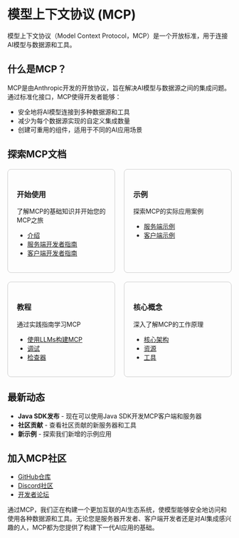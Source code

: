 # 模型上下文协议 (MCP)

模型上下文协议（Model Context Protocol，MCP）是一个开放标准，用于连接AI模型与数据源和工具。

## 什么是MCP？

MCP是由Anthropic开发的开放协议，旨在解决AI模型与数据源之间的集成问题。通过标准化接口，MCP使得开发者能够：

- 安全地将AI模型连接到多种数据源和工具
- 减少为每个数据源实现的自定义集成数量
- 创建可重用的组件，适用于不同的AI应用场景

## 探索MCP文档

<div style="display: grid; grid-template-columns: 1fr 1fr; gap: 20px; margin-top: 20px;">
  <div style="border: 1px solid #ccc; border-radius: 8px; padding: 20px;">
    <h3>开始使用</h3>
    <p>了解MCP的基础知识并开始您的MCP之旅</p>
    <ul>
      <li><a href="/mcp/introduction">介绍</a></li>
      <li><a href="/mcp/quickstart/server-developers">服务端开发者指南</a></li>
      <li><a href="/mcp/quickstart/client-developers">客户端开发者指南</a></li>
    </ul>
  </div>
  
  <div style="border: 1px solid #ccc; border-radius: 8px; padding: 20px;">
    <h3>示例</h3>
    <p>探索MCP的实际应用案例</p>
    <ul>
      <li><a href="/mcp/example-servers">服务端示例</a></li>
      <li><a href="/mcp/example-clients">客户端示例</a></li>
    </ul>
  </div>
  
  <div style="border: 1px solid #ccc; border-radius: 8px; padding: 20px;">
    <h3>教程</h3>
    <p>通过实践指南学习MCP</p>
    <ul>
      <li><a href="/mcp/tutorials/building-mcp-with-llms">使用LLMs构建MCP</a></li>
      <li><a href="/mcp/tutorials/debugging">调试</a></li>
      <li><a href="/mcp/tutorials/inspector">检查器</a></li>
    </ul>
  </div>
  
  <div style="border: 1px solid #ccc; border-radius: 8px; padding: 20px;">
    <h3>核心概念</h3>
    <p>深入了解MCP的工作原理</p>
    <ul>
      <li><a href="/mcp/concepts/core-architecture">核心架构</a></li>
      <li><a href="/mcp/concepts/resources">资源</a></li>
      <li><a href="/mcp/concepts/tools">工具</a></li>
    </ul>
  </div>
</div>

## 最新动态

- **Java SDK发布** - 现在可以使用Java SDK开发MCP客户端和服务器
- **社区贡献** - 查看社区贡献的新服务器和工具
- **新示例** - 探索我们新增的示例应用

## 加入MCP社区

- [GitHub仓库](https://github.com/modelcontextprotocol)
- [Discord社区](https://discord.gg/modelcontextprotocol)
- [开发者论坛](https://forum.modelcontextprotocol.io)

通过MCP，我们正在构建一个更加互联的AI生态系统，使模型能够安全地访问和使用各种数据源和工具。无论您是服务器开发者、客户端开发者还是对AI集成感兴趣的人，MCP都为您提供了构建下一代AI应用的基础。 